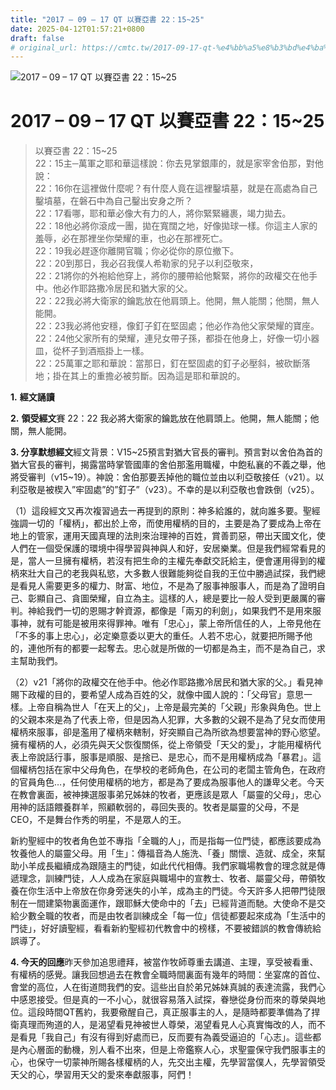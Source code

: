 ```yaml
---
title: "2017 – 09 – 17 QT 以賽亞書 22：15~25"
date: 2025-04-12T01:57:21+0800
draft: false
# original_url: https://cmtc.tw/2017-09-17-qt-%e4%bb%a5%e8%b3%bd%e4%ba%9e%e6%9b%b8-22%ef%bc%9a1525
---
```


![2017 – 09 – 17 QT 以賽亞書 22：15\~25](/images/qt.jpg   "2017 – 09 – 17 QT 以賽亞書 22：15\~25")

# 2017 – 09 – 17 QT 以賽亞書 22：15\~25

> 以賽亞書 22：15\~25  
> 22：15主─萬軍之耶和華這樣說：你去見掌銀庫的，就是家宰舍伯那，對他說：  
> 22：16你在這裡做什麼呢？有什麼人竟在這裡鑿墳墓，就是在高處為自己鑿墳墓，在磐石中為自己鑿出安身之所？  
> 22：17看哪，耶和華必像大有力的人，將你緊緊纏裹，竭力拋去。  
> 22：18他必將你滾成一團，拋在寬闊之地，好像拋球一樣。你這主人家的羞辱，必在那裡坐你榮耀的車，也必在那裡死亡。  
> 22：19我必趕逐你離開官職；你必從你的原位撤下。  
> 22：20到那日，我必召我僕人希勒家的兒子以利亞敬來，  
> 22：21將你的外袍給他穿上，將你的腰帶給他繫緊，將你的政權交在他手中。他必作耶路撒冷居民和猶大家的父。  
> 22：22我必將大衛家的鑰匙放在他肩頭上。他開，無人能關；他關，無人能開。  
> 22：23我必將他安穩，像釘子釘在堅固處；他必作為他父家榮耀的寶座。  
> 22：24他父家所有的榮耀，連兒女帶子孫，都掛在他身上，好像一切小器皿，從杯子到酒瓶掛上一樣。  
> 22：25萬軍之耶和華說：當那日，釘在堅固處的釘子必壓斜，被砍斷落地；掛在其上的重擔必被剪斷。因為這是耶和華說的。

**1.** **經文誦讀**

**2.** **領受經文**賽 22：22 我必將大衛家的鑰匙放在他肩頭上。他開，無人能關；他關，無人能開。

**3. 分享默想經文**經文背景：V15\~25預言對猶大官長的審判。預言對以舍伯為首的猶大官長的審判，揭露當時掌管國庫的舍伯那濫用職權，中飽私襄的不義之舉，他將受審判（v15\~19）。神說：舍伯那要丟掉他的職位並由以利亞敬接任（v21）。以利亞敬是被楔入”牢固處”的”釘子”（v23）。不幸的是以利亞敬也會跌倒（v25）。

（1）這段經文又再次複習過去一再提到的原則：神多給誰的，就向誰多要。聖經強調一切的「權柄」，都出於上帝，而使用權柄的目的，主要是為了要成為上帝在地上的管家，運用天國真理的法則來治理神的百姓，賞善罰惡，帶出天國文化，使人們在一個受保護的環境中得學習與神與人和好，安居樂業。但是我們經常看見的是，當人一旦擁有權柄，若沒有把生命的主權先奉獻交託給主，便會運用得到的權柄來壯大自己的老我與私慾，大多數人很難能夠從自我的王位中勝過試探，我們總是看見人需要更多的權力、財富、地位，不是為了服事神服事人，而是為了證明自己、彰顯自己、貪圖榮耀，自立為主。這樣的人，總是要比一般人受到更嚴厲的審判。神給我們一切的恩賜才幹資源，都像是「兩刃的利劍」，如果我們不是用來服事神，就有可能是被用來得罪神。唯有「忠心」，蒙上帝所信任的人，上帝見他在「不多的事上忠心」，必定樂意委以更大的重任。人若不忠心，就要把所賜予他的，連他所有的都要一起奪去。忠心就是所做的一切都是為主，而不是為自己，求主幫助我們。

（2）v21「將你的政權交在他手中。他必作耶路撒冷居民和猶大家的父。」看見神賜下政權的目的，要希望人成為百姓的父，就像中國人說的：「父母官」意思一樣。上帝自稱為世人「在天上的父」，上帝是最完美的「父親」形象與角色。世上的父親本來是為了代表上帝，但是因為人犯罪，大多數的父親不是為了兒女而使用權柄來服事，卻是濫用了權柄來轄制，好突顯自己為所欲為想要當神的野心慾望。擁有權柄的人，必須先與天父恢復關係，從上帝領受「天父的愛」，才能用權柄代表上帝說話行事，服事是順服、是捨已、是忠心，而不是用權柄成為「暴君」。這個權柄包括在家中父母角色，在學校的老師角色，在公司的老闆主管角色，在政府的官員角色…，任何使用權柄的地方，都是為了要成為服事他人的謙卑父老。今天在教會裏面，被神揀選服事弟兄姊妹的牧者，更應該是眾人「屬靈的父母」，忠心用神的話語餵養群羊，照顧軟弱的，尋回失喪的。牧者是屬靈的父母，不是CEO，不是舞台作秀的明星，不是眾人的王。

新約聖經中的牧者角色並不專指「全職的人」，而是指每一位門徒，都應該要成為牧養他人的屬靈父母。用「生」：傳福音為人施洗、「養」關懷、造就、成全，來幫助小羊成長繼續成為跟隨主的門徒，如此代代相傳。我們家職場教會的理念就是傳遞理念，訓練門徒，人人成為在家庭與職場中的宣教士、牧者、屬靈父母，帶領牧養在你生活中上帝放在你身旁迷失的小羊，成為主的門徒。今天許多人把帶門徒限制在一間建築物裏面運作，跟耶穌大使命中的「去」已經背道而馳。大使命不是交給少數全職的牧者，而是由牧者訓練成全「每一位」信徒都要起來成為「生活中的門徒」，好好讀聖經，看看新約聖經初代教會中的榜樣，不要被錯誤的教會傳統給誤導了。

**4. 今天的回應**昨天參加追思禮拜，被當作牧師尊重去講道、主理，享受被看重、有權柄的感覺。讓我回想過去在教會全職時間裏面有幾年的時間：坐宴席的首位、會堂的高位，人在街道問我們的安。這些出自於弟兄姊妹真誠的表達流露，我們心中感恩接受。但是真的一不小心，就很容易落入試探，眷戀從身份而來的尊榮與地位。這段時間QT舊約，我要儆醒自己，真正服事主的人，是隨時都要準備為了捍衛真理而殉道的人，是渴望看見神被世人尊榮，渴望看見人心真實悔改的人，而不是看見「我自己」有沒有得到好處而已，反而要有為義受逼迫的「心志」。這些都是內心層面的動機，別人看不出來，但是上帝鑑察人心，求聖靈保守我們服事主的心，也保守一切蒙神所賜各樣權柄的人，先交出主權，先學習當僕人，先學習領受天父的心，學習用天父的愛來奉獻服事，阿們！
